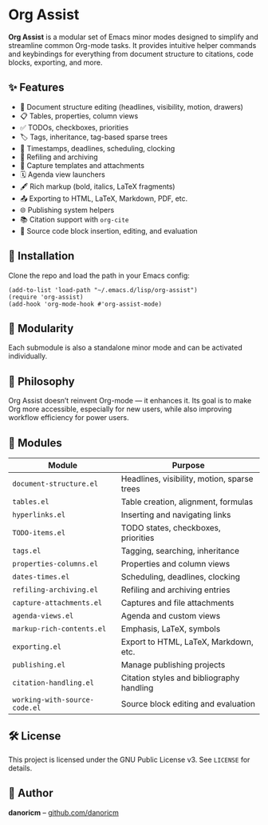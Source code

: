 # Org Assist

**Org Assist** is a modular set of Emacs minor modes designed to simplify and streamline common Org-mode tasks. It provides intuitive helper commands and keybindings for everything from document structure to citations, code blocks, exporting, and more.

## ✨ Features

- 🧱 Document structure editing (headlines, visibility, motion, drawers)
- 📋 Tables, properties, column views
- ✅ TODOs, checkboxes, priorities
- 🏷️ Tags, inheritance, tag-based sparse trees
- 📆 Timestamps, deadlines, scheduling, clocking
- 🧭 Refiling and archiving
- 📎 Capture templates and attachments
- 🗓️ Agenda view launchers
- 🖋️ Rich markup (bold, italics, LaTeX fragments)
- 📤 Exporting to HTML, LaTeX, Markdown, PDF, etc.
- 🌐 Publishing system helpers
- 📚 Citation support with `org-cite`
- 🔢 Source code block insertion, editing, and evaluation

## 🧩 Installation

Clone the repo and load the path in your Emacs config:

```elisp
(add-to-list 'load-path "~/.emacs.d/lisp/org-assist")
(require 'org-assist)
(add-hook 'org-mode-hook #'org-assist-mode)
```

## 🔄 Modularity

Each submodule is also a standalone minor mode and can be activated individually.

## 🧠 Philosophy

Org Assist doesn’t reinvent Org-mode — it enhances it. Its goal is to make Org more accessible, especially for new users, while also improving workflow efficiency for power users.

## 📁 Modules

| Module                        | Purpose                                        |
|------------------------------|------------------------------------------------|
| `document-structure.el`      | Headlines, visibility, motion, sparse trees    |
| `tables.el`                  | Table creation, alignment, formulas            |
| `hyperlinks.el`              | Inserting and navigating links                 |
| `TODO-items.el`              | TODO states, checkboxes, priorities            |
| `tags.el`                    | Tagging, searching, inheritance                |
| `properties-columns.el`      | Properties and column views                    |
| `dates-times.el`             | Scheduling, deadlines, clocking                |
| `refiling-archiving.el`      | Refiling and archiving entries                 |
| `capture-attachments.el`     | Captures and file attachments                  |
| `agenda-views.el`            | Agenda and custom views                        |
| `markup-rich-contents.el`    | Emphasis, LaTeX, symbols                       |
| `exporting.el`               | Export to HTML, LaTeX, Markdown, etc.         |
| `publishing.el`              | Manage publishing projects                     |
| `citation-handling.el`       | Citation styles and bibliography handling      |
| `working-with-source-code.el`| Source block editing and evaluation            |

## 🛠️ License

This project is licensed under the GNU Public License v3. See `LICENSE` for details.

## 👤 Author

**danoricm** – [github.com/danoricm](https://github.com/danoricm)
